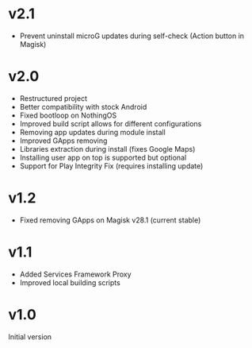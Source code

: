 # v2.1
- Prevent uninstall microG updates during self-check (Action button in Magisk)

# v2.0
- Restructured project
- Better compatibility with stock Android
- Fixed bootloop on NothingOS
- Improved build script allows for different configurations
- Removing app updates during module install
- Improved GApps removing
- Libraries extraction during install (fixes Google Maps)
- Installing user app on top is supported but optional
- Support for Play Integrity Fix (requires installing update)

# v1.2
- Fixed removing GApps on Magisk v28.1 (current stable)

# v1.1
- Added Services Framework Proxy
- Improved local building scripts

# v1.0
Initial version